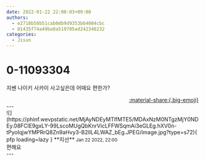 ```yaml
---
date: 2022-01-22 22:00:03+09:00
authors:
  - e2718b58b51cab0db9d9353b64004cbc
  - 01435f74a49ba8a519705ad242348232
categories:
  - Jisun
---
```


# 0-11093304

<div class="post-container" markdown="1">
<div class="content-container md-sidebar__scrollwrap" markdown="1">

지쎈 나이키 사카이 사고싶은데 어때요 편한가?

</div>
</div>

<div style="text-align: right;" markdown="1">
<a href="https://weverse.io/fromis9/fanpost/0-11093304" style="text-align: right;">:material-share:{.big-emoji}</a>
</div>
---

<div class="comments-container md-sidebar__scrollwrap" markdown="1">
<div class="comment" markdown="1">
<div class='id-container' markdown="1">
![](https://phinf.wevpstatic.net/MjAyNDEyMTlfMTE5/MDAxNzM0NTgzMjY0NDEy.08FClE9gxLY-99LscoMUgQbKnrVicLFFWSqmAi3eGLEg.hXV0n-tPyoIqjwYMPRrQ8Zn9aHvy3-B2llL4LWAZ_bEg.JPEG/image.jpg?type=s72){ pfp loading=lazy }
**<span class="artist">지선</span>** <small>Jan 22 2022, 22:00</small><br>
</div>
<div class='comment-body' markdown="1">
편해요
</div>
</div>
</div>
---
